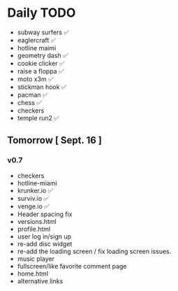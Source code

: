 # Daily TODO

- subway surfers ✅
- eaglercraft ✅
- hotline maimi
- geometry dash ✅
- cookie clicker ✅
- raise a floppa ✅
- moto x3m ✅
- stickman hook ✅
- pacman ✅
- chess ✅
- checkers
- temple run2 ✅

## Tomorrow [ Sept. 16 ]
### v0.7

- checkers
- hotline-miami
- krunker.io ✅
- surviv.io ✅
- venge.io ✅
- Header spacing fix
- versions.html
- profile.html
- user log in/sign up
- re-add disc widget
- re-add the loading screen / fix loading screen issues.
- music player
- fullscreen/like favorite comment page
- home.html
- alternative links

